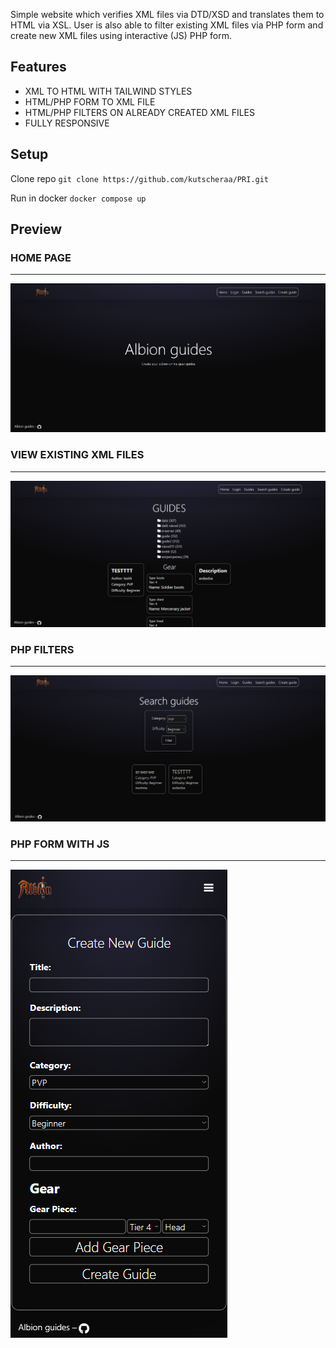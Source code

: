 Simple website which verifies XML files via DTD/XSD and translates them to HTML via XSL.
User is also able to filter existing XML files via PHP form and create new XML files using interactive (JS) PHP form.

## Features
- XML TO HTML WITH TAILWIND STYLES
- HTML/PHP FORM TO XML FILE
- HTML/PHP FILTERS ON ALREADY CREATED XML FILES
- FULLY RESPONSIVE

## Setup

Clone repo
	`git clone https://github.com/kutscheraa/PRI.git`

Run in docker
	`docker compose up`
## Preview
### HOME PAGE

------------


![](https://github.com/kutscheraa/PRI/blob/main/previews/Untitled1.png)
### VIEW EXISTING XML FILES

------------


![](https://github.com/kutscheraa/PRI/blob/main/previews/Untitled2.png)
### PHP FILTERS

------------


![](https://github.com/kutscheraa/PRI/blob/main/previews/Untitled3.png)
### PHP FORM WITH JS

------------


![](https://github.com/kutscheraa/PRI/blob/main/previews/Untitled4.png)
